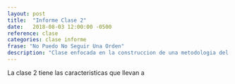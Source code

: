 ```yaml
---
layout: post
title:  "Informe Clase 2"
date:   2018-08-03 12:00:00 -0500
reference: clase
categories: clase informe
frase: "No Puedo No Seguir Una Orden"
description: "Clase enfocada en la construccion de una metodologia del desaprendizaje, el entendimiento de la misma es vital..."
---
```

La clase 2 tiene las caracteristicas que llevan a
